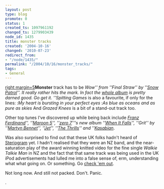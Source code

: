 ```yaml
---
layout: post
type: blog
promote: 0
status: 1
created_ts: 1097961192
changed_ts: 1279903439
node_id: 1435
title: monster tracks
created: '2004-10-16'
changed: '2010-07-23'
redirect_from:
- "/node/1435/"
permalink: "/2004/10/16/monster_tracks/"
tags:
- General
---
```

[right margin=5](image:1434)__Monster__ track has to be _Wow'' from ''Final Straw'' by ''[Snow Patrol](http://www.snowpatrol.net/)''.  It really rather hits the mark.  In fact the [whole album](http://www.amazon.co.uk/exec/obidos/ASIN/B0001BH15K/202-6537669-9498213) is pretty darned good.  Go get it.  ''Spitting Games_ is also a favourite, if only for the lines:
:_My heart is bursting in your perfect eyes_
:_As blue as oceans and as pure as skies_
And _Grazed Knees_ is a bit of a stand-out track too.

<!--break-->

Other top tunes I've discovered up while being back include _[Franz Ferdinand](http://www.franzferdinand.co.uk/)'', ''[Maroon 5](http://www.bbc.co.uk/cgi-perl/music/muze/index.pl?site=music&action=list_album&album_id=714402)'', ''[zero 7](http://www.zero7.co.uk/)'''s new album ''[When It Falls](http://www.bbc.co.uk/cgi-perl/music/muze/index.pl?site=music&action=list_album&album_id=157872)'', ''Grit'' by ''[Martyn Bennet](http://realworldrecords.com/grit/)'', ''[Jet](http://www.bbc.co.uk/cgi-perl/music/muze/index.pl?site=music&action=list_album&album_id=718483)'', ''[The Thrills](http://www.bbc.co.uk/music/profiles/thrills.shtml)'' and ''[Kasabian](http://www.kasabian.co.uk/)_.

Was also surprised to find out that these UK folks hadn't heard of [Steriogram](http://www.steriogram.com/) yet.  I hadn't realised that they were an NZ band, and the near-saturation play of the award winning knitted video for the fine single _Walkie Talkie Man_ in NZ and the fact that that same track was being used in the UK iPod advertisements had lulled me into a false sense of, erm, understanding what what going on.  Or something.  Go [check 'em out](http://www.steriogram.com/).

Not long now.  And still not packed.  Don't. Panic.


.
